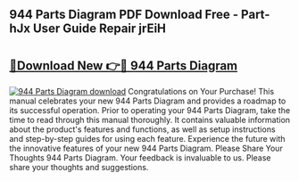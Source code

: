 ## 944 Parts Diagram PDF Download Free - Part-hJx User Guide Repair jrEiH

# <h2><a href="http://dfjiput.blite.top/?on=944+Parts+Diagram">🔗Download New 👉🔴 944 Parts Diagram</a></h2>

[![944 Parts Diagram download](https://i.imgur.com/lujVjoI.png)](http://dfjiput.blite.top/?on=944+Parts+Diagram)
Congratulations on Your Purchase! This manual celebrates your new 944 Parts Diagram and provides a roadmap to its successful operation. Prior to operating your 944 Parts Diagram, take the time to read through this manual thoroughly. It contains valuable information about the product's features and functions, as well as setup instructions and step-by-step guides for using each feature. Experience the future with the innovative features of your new 944 Parts Diagram. Please Share Your Thoughts 944 Parts Diagram. Your feedback is invaluable to us. Please share your thoughts and suggestions.
